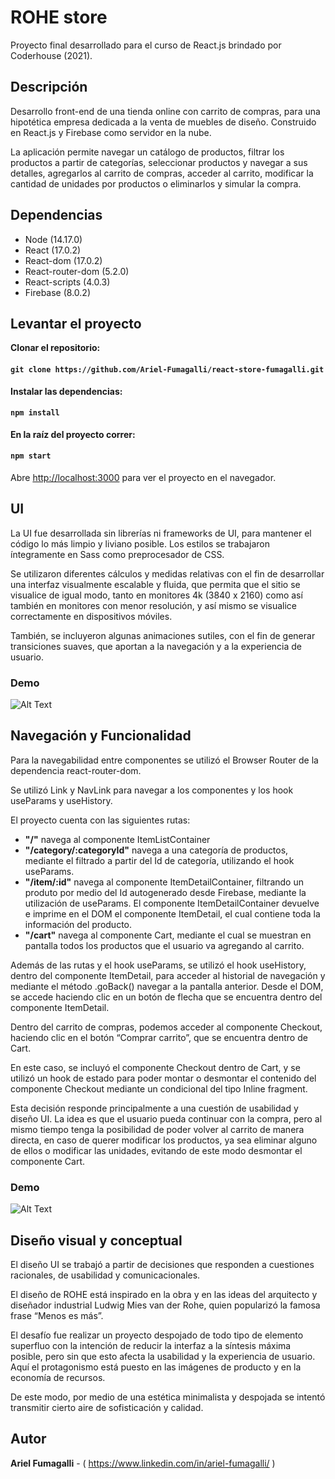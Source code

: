 
# ROHE store

Proyecto final desarrollado para el curso de React.js brindado por Coderhouse (2021).


## Descripción

Desarrollo front-end de una tienda online con carrito de compras, para una hipotética empresa dedicada a la venta de muebles de diseño. Construido en React.js y Firebase como servidor en la nube.

La aplicación permite navegar un catálogo de productos, filtrar los productos a partir de categorías, seleccionar productos y navegar a sus detalles, agregarlos al carrito de compras, acceder al carrito, modificar la cantidad de unidades por productos o eliminarlos y simular la compra. 


## Dependencias

- Node (14.17.0)
- React (17.0.2)
- React-dom (17.0.2)
- React-router-dom (5.2.0)
- React-scripts (4.0.3)
- Firebase (8.0.2)


## Levantar el proyecto

**Clonar el repositorio:**

#### `git clone https://github.com/Ariel-Fumagalli/react-store-fumagalli.git`

**Instalar las dependencias:**

#### `npm install`

**En la raíz del proyecto correr:**

#### `npm start`

Abre [http://localhost:3000](http://localhost:3000) para ver el proyecto en el navegador.


## UI

La UI fue desarrollada sin librerías ni frameworks de UI, para mantener el código lo más limpio y liviano posible. Los estilos se trabajaron íntegramente en Sass como preprocesador de CSS.

Se utilizaron diferentes cálculos y medidas relativas con el fin de desarrollar una interfaz visualmente escalable y fluida, que permita que el sitio se visualice de igual modo, tanto en monitores 4k (3840 x 2160) como así también en monitores con menor resolución, y así mismo se visualice correctamente en dispositivos móviles.

También, se incluyeron algunas animaciones sutiles, con el fin de generar transiciones suaves, que aportan a la navegación y a la experiencia de usuario. 

### Demo

![Alt Text](https://media.giphy.com/media/3Mx3NlcmPxUCfWhz8V/giphy.gif)


## Navegación y Funcionalidad

Para la navegabilidad entre componentes se utilizó el Browser Router de la dependencia react-router-dom.

Se utilizó Link y NavLink para navegar a los componentes y los hook useParams y useHistory.

El proyecto cuenta con las siguientes rutas:

-	**"/"** navega al componente ItemListContainer
-	**"/category/:categoryId"** navega a una categoría de productos, mediante el filtrado a partir del Id de categoría, utilizando el hook useParams.
-	**"/item/:id"** navega al componente ItemDetailContainer, filtrando un produto por medio del Id autogenerado desde Firebase, mediante la utilización de useParams. El componente ItemDetailContainer devuelve e imprime en el DOM el componente ItemDetail, el cual contiene toda la información del producto. 
-	**"/cart"** navega al componente Cart, mediante el cual se muestran en pantalla todos los productos que el usuario va agregando al carrito.

Además de las rutas y el hook useParams, se utilizó el hook useHistory, dentro del componente ItemDetail, para acceder al historial de navegación y mediante el método .goBack() navegar a la pantalla anterior. Desde el DOM, se accede haciendo clic en un botón de flecha que se encuentra dentro del componente ItemDetail.

Dentro del carrito de compras, podemos acceder al componente Checkout, haciendo clic en el botón “Comprar carrito”, que se encuentra dentro de Cart. 

En este caso, se incluyó el componente Checkout dentro de Cart, y se utilizó un hook de estado para poder montar o desmontar el contenido del componente Checkout mediante un condicional del tipo Inline fragment.

Esta decisión responde principalmente a una cuestión de usabilidad y diseño UI. La idea es que el usuario pueda continuar con la compra, pero al mismo tiempo tenga la posibilidad de poder volver al carrito de manera directa, en caso de querer modificar los productos, ya sea eliminar alguno de ellos o modificar las unidades, evitando de este modo desmontar el componente Cart.


### Demo

![Alt Text](https://media.giphy.com/media/r2jqOKpxRxPwKVOwOl/giphy.gif)


## Diseño visual y conceptual

El diseño UI se trabajó a partir de decisiones que responden a cuestiones racionales, de usabilidad y comunicacionales.

El diseño de ROHE está inspirado en la obra y en las ideas del arquitecto y diseñador industrial Ludwig Mies van der Rohe, quien popularizó la famosa frase “Menos es más”. 

El desafío fue realizar un proyecto despojado de todo tipo de elemento superfluo con la intención de reducir la interfaz a la síntesis máxima posible, pero sin que esto afecta la usabilidad y la experiencia de usuario. Aquí el protagonismo está puesto en las imágenes de producto y en la economía de recursos.

De este modo, por medio de una estética minimalista y despojada se intentó transmitir cierto aire de sofisticación y calidad.


## Autor

**Ariel Fumagalli** - ( https://www.linkedin.com/in/ariel-fumagalli/ )